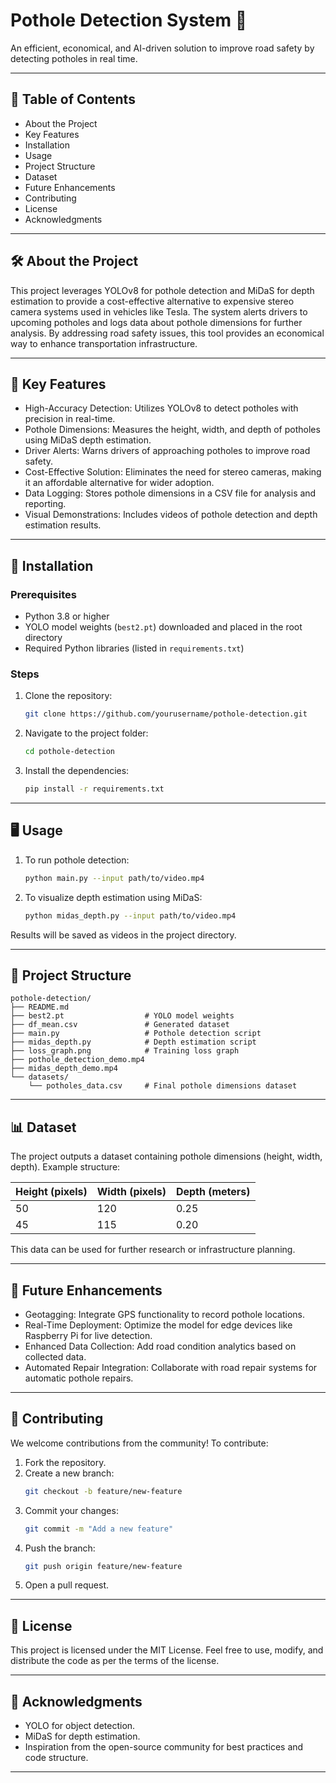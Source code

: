 
# Pothole Detection System 🚧

An efficient, economical, and AI-driven solution to improve road safety by detecting potholes in real time.

---

## 📜 Table of Contents

- About the Project
- Key Features
- Installation
- Usage
- Project Structure
- Dataset
- Future Enhancements
- Contributing
- License
- Acknowledgments

---

## 🛠 About the Project

This project leverages YOLOv8 for pothole detection and MiDaS for depth estimation to provide a cost-effective 
alternative to expensive stereo camera systems used in vehicles like Tesla. The system alerts drivers to upcoming 
potholes and logs data about pothole dimensions for further analysis. By addressing road safety issues, this tool 
provides an economical way to enhance transportation infrastructure.

---

## 🌟 Key Features

- High-Accuracy Detection: Utilizes YOLOv8 to detect potholes with precision in real-time.
- Pothole Dimensions: Measures the height, width, and depth of potholes using MiDaS depth estimation.
- Driver Alerts: Warns drivers of approaching potholes to improve road safety.
- Cost-Effective Solution: Eliminates the need for stereo cameras, making it an affordable alternative for wider adoption.
- Data Logging: Stores pothole dimensions in a CSV file for analysis and reporting.
- Visual Demonstrations: Includes videos of pothole detection and depth estimation results.

---

## 🚀 Installation

### Prerequisites
- Python 3.8 or higher
- YOLO model weights (`best2.pt`) downloaded and placed in the root directory
- Required Python libraries (listed in `requirements.txt`)

### Steps
1. Clone the repository:
   ```bash
   git clone https://github.com/yourusername/pothole-detection.git
   ```
2. Navigate to the project folder:
   ```bash
   cd pothole-detection
   ```
3. Install the dependencies:
   ```bash
   pip install -r requirements.txt
   ```

---

## 🖥 Usage

1. To run pothole detection:
   ```bash
   python main.py --input path/to/video.mp4
   ```
2. To visualize depth estimation using MiDaS:
   ```bash
   python midas_depth.py --input path/to/video.mp4
   ```

Results will be saved as videos in the project directory.

---

## 📂 Project Structure

```
pothole-detection/
├── README.md
├── best2.pt                  # YOLO model weights
├── df_mean.csv               # Generated dataset
├── main.py                   # Pothole detection script
├── midas_depth.py            # Depth estimation script
├── loss_graph.png            # Training loss graph
├── pothole_detection_demo.mp4
├── midas_depth_demo.mp4
└── datasets/
    └── potholes_data.csv     # Final pothole dimensions dataset
```

---

## 📊 Dataset

The project outputs a dataset containing pothole dimensions (height, width, depth). Example structure:

| Height (pixels) | Width (pixels) | Depth (meters) |
|-----------------|----------------|----------------|
| 50              | 120            | 0.25           |
| 45              | 115            | 0.20           |

This data can be used for further research or infrastructure planning.

---

## 🔮 Future Enhancements

- Geotagging: Integrate GPS functionality to record pothole locations.
- Real-Time Deployment: Optimize the model for edge devices like Raspberry Pi for live detection.
- Enhanced Data Collection: Add road condition analytics based on collected data.
- Automated Repair Integration: Collaborate with road repair systems for automatic pothole repairs.

---

## 🤝 Contributing

We welcome contributions from the community! To contribute:

1. Fork the repository.
2. Create a new branch:
   ```bash
   git checkout -b feature/new-feature
   ```
3. Commit your changes:
   ```bash
   git commit -m "Add a new feature"
   ```
4. Push the branch:
   ```bash
   git push origin feature/new-feature
   ```
5. Open a pull request.

---

## 📜 License

This project is licensed under the MIT License. Feel free to use, modify, and distribute the code as per the terms of the license.

---

## 🙌 Acknowledgments

- YOLO for object detection.
- MiDaS for depth estimation.
- Inspiration from the open-source community for best practices and code structure.

---
